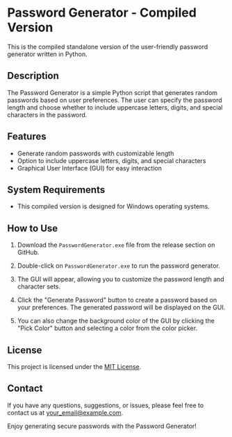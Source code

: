 # Password Generator - Compiled Version

This is the compiled standalone version of the user-friendly password generator written in Python.

## Description

The Password Generator is a simple Python script that generates random passwords based on user preferences. The user can specify the password length and choose whether to include uppercase letters, digits, and special characters in the password.

## Features

- Generate random passwords with customizable length
- Option to include uppercase letters, digits, and special characters
- Graphical User Interface (GUI) for easy interaction

## System Requirements

- This compiled version is designed for Windows operating systems.

## How to Use

1. Download the `PasswordGenerator.exe` file from the release section on GitHub.

2. Double-click on `PasswordGenerator.exe` to run the password generator.

3. The GUI will appear, allowing you to customize the password length and character sets.

4. Click the "Generate Password" button to create a password based on your preferences. The generated password will be displayed on the GUI.

5. You can also change the background color of the GUI by clicking the "Pick Color" button and selecting a color from the color picker.

## License

This project is licensed under the [MIT License](LICENSE).

## Contact

If you have any questions, suggestions, or issues, please feel free to contact us at [your_email@example.com](mailto:your_email@example.com).

Enjoy generating secure passwords with the Password Generator!
